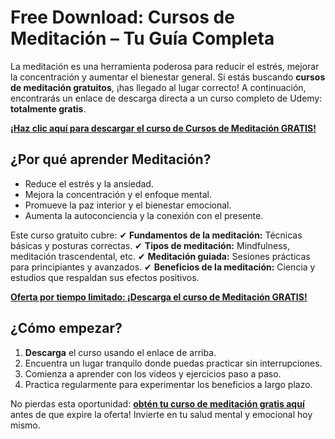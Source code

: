 # Free Download: Cursos de Meditación – Tu Guía Completa

La meditación es una herramienta poderosa para reducir el estrés, mejorar la concentración y aumentar el bienestar general. Si estás buscando **cursos de meditación gratuitos**, ¡has llegado al lugar correcto! A continuación, encontrarás un enlace de descarga directa a un curso completo de Udemy: **totalmente gratis**.

[**¡Haz clic aquí para descargar el curso de Cursos de Meditación GRATIS!**](https://udemywork.com/cursos-de-meditacion)

## ¿Por qué aprender Meditación?

- Reduce el estrés y la ansiedad.
- Mejora la concentración y el enfoque mental.
- Promueve la paz interior y el bienestar emocional.
- Aumenta la autoconciencia y la conexión con el presente.

Este curso gratuito cubre:
✔ **Fundamentos de la meditación:** Técnicas básicas y posturas correctas.
✔ **Tipos de meditación:** Mindfulness, meditación trascendental, etc.
✔ **Meditación guiada:** Sesiones prácticas para principiantes y avanzados.
✔ **Beneficios de la meditación:** Ciencia y estudios que respaldan sus efectos positivos.

[**Oferta por tiempo limitado: ¡Descarga el curso de Meditación GRATIS!**](https://udemywork.com/cursos-de-meditacion)

## ¿Cómo empezar?

1. **Descarga** el curso usando el enlace de arriba.
2. Encuentra un lugar tranquilo donde puedas practicar sin interrupciones.
3. Comienza a aprender con los videos y ejercicios paso a paso.
4. Practica regularmente para experimentar los beneficios a largo plazo.

No pierdas esta oportunidad: **[obtén tu curso de meditación gratis aquí](https://udemywork.com/cursos-de-meditacion)** antes de que expire la oferta!  Invierte en tu salud mental y emocional hoy mismo.
